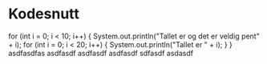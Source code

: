# Kodesnutt

for (int i = 0; i < 10; i++) {
        System.out.println("Tallet er og det er veldig pent" + i);
	for (int i = 0; i < 20; i++) {
            System.out.println("Tallet er " + i);
        }
}
asdfasdfas
asdfasdf
asdfasdf
asdfasdf
sdfasdf
asdasdf
